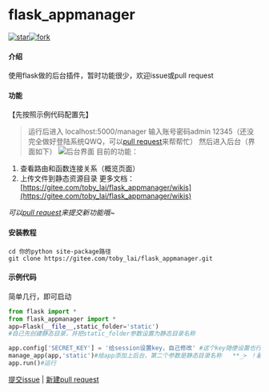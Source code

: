 # flask_appmanager
[![star](https://gitee.com/toby_lai/flask_appmanager/badge/star.svg?theme=dark)](https://gitee.com/toby_lai/flask_appmanager/stargazers)[![fork](https://gitee.com/toby_lai/flask_appmanager/badge/fork.svg?theme=dark)](https://gitee.com/toby_lai/flask_appmanager/members)
#### 介绍
使用flask做的后台插件，暂时功能很少，欢迎issue或pull request

#### 功能
【先按照示例代码配置先】


> 运行后进入
> localhost:5000/manager
输入账号密码admin 12345（还没完全做好登陆系统QWQ，可以[pull request](https://gitee.com/toby_lai/flask_appmanager/pulls)来帮帮忙）
然后进入后台（界面如下）
![后台界面](https://images.gitee.com/uploads/images/2020/0722/224844_c029d383_6580637.png "批注 2020-07-22 151843.png")
目前的功能：
1. 查看路由和函数连接关系（概览页面）
2. 上传文件到静态资源目录
更多文档：[https://gitee.com/toby_lai/flask_appmanager/wikis](https://gitee.com/toby_lai/flask_appmanager/wikis)

 _可以[pull request](https://gitee.com/toby_lai/flask_appmanager/pulls)来提交新功能哦~_ 
#### 安装教程

```git
cd 你的python site-package路径
git clone https://gitee.com/toby_lai/flask_appmanager.git
```

#### 示例代码
简单几行，即可启动
```python
from flask import *
from flask_appmanager import *
app=Flask(__file__,static_folder='static')
#自己先创建静态目录，并把static_folder参数设置为静态目录名称

app.config['SECRET_KEY'] = '给session设置key，自己修改' #这个key随便设置也行，但不要给别人看
manage_app(app,'static')#给app添加上后台，第二个参数是静态目录名称   **_> ！最核心语句！_** 
app.run()#运行
```
[提交issue](https://gitee.com/toby_lai/flask_appmanager/issues) | 
[新建pull request](https://gitee.com/toby_lai/flask_appmanager/pulls)